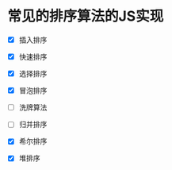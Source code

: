 # 常见的排序算法的JS实现

- [x] 插入排序

- [x] 快速排序

- [x] 选择排序

- [x] 冒泡排序

- [ ] 洗牌算法

- [ ] 归并排序

- [x] 希尔排序

- [x] 堆排序
